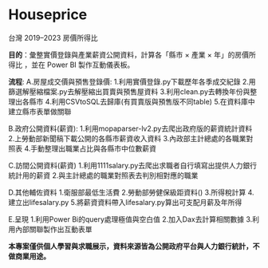 # Houseprice
台灣 2019–2023 房價所得比 

**目的**：彙整實價登錄與產業薪資公開資料，計算各「縣市 × 產業 × 年」的房價所得比 ，並在 Power BI 製作互動儀表板。


**流程**:
A.房屋成交價與預售登錄價:
1.利用實價登錄.py下載歷年各季成交紀錄
2.用篩選解壓縮檔案.py去解壓縮出買賣與預售屋資料
3.利用clean.py去轉換年份與整理出各縣市
4.利用CSVtoSQL去歸庫(有買賣版與預售版不同table)
5.在資料庫中建立縣市表單做關聯

B.政府公開資料(薪資):
1.利用mopaparser-lv2.py去爬出政府版的薪資統計資料
2.上勞動部新聞稿下載公開的各縣市薪資收入資料
3.內政部主計總處的各職業對照表
4.手動整理出職業占比與各縣市中位數薪資

C.訪間公開資料(薪資)
1.利用1111salary.py去爬出求職者自行填寫出提供人力銀行統計用的薪資
2.與主計總處的職業對照表去判別相對應的職業

D.其他輔佐資料
1.衛服部最低生活費
2.勞動部勞健保級距資料()
3.所得稅計算
4.建立出lifesalary.py
5.將薪資資料帶入lifesalary.py算出可支配月薪及年所得

E.呈現
1.利用Power Bi的query處理極值與空白值
2.加入Dax去計算相關數據
3.利用內部關聯製作出互動表單


**本專案僅供個人學習與求職展示，資料來源皆為公開政府平台與人力銀行統計，不做商業用途。**